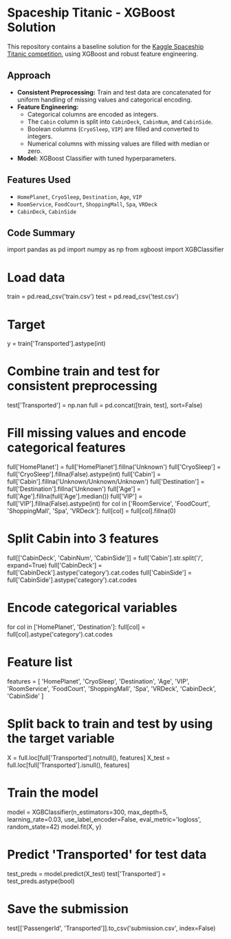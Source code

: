 # Spaceship Titanic - XGBoost Solution

This repository contains a baseline solution for the [Kaggle Spaceship Titanic competition](https://www.kaggle.com/competitions/spaceship-titanic), using XGBoost and robust feature engineering.

## Approach

- **Consistent Preprocessing:** Train and test data are concatenated for uniform handling of missing values and categorical encoding.
- **Feature Engineering:** 
  - Categorical columns are encoded as integers.
  - The `Cabin` column is split into `CabinDeck`, `CabinNum`, and `CabinSide`.
  - Boolean columns (`CryoSleep`, `VIP`) are filled and converted to integers.
  - Numerical columns with missing values are filled with median or zero.
- **Model:** XGBoost Classifier with tuned hyperparameters.

## Features Used

- `HomePlanet`, `CryoSleep`, `Destination`, `Age`, `VIP`
- `RoomService`, `FoodCourt`, `ShoppingMall`, `Spa`, `VRDeck`
- `CabinDeck`, `CabinSide`

## Code Summary

import pandas as pd
import numpy as np
from xgboost import XGBClassifier

# Load data
train = pd.read_csv('train.csv')
test = pd.read_csv('test.csv')

# Target
y = train['Transported'].astype(int)

# Combine train and test for consistent preprocessing
test['Transported'] = np.nan
full = pd.concat([train, test], sort=False)

# Fill missing values and encode categorical features
full['HomePlanet'] = full['HomePlanet'].fillna('Unknown')
full['CryoSleep'] = full['CryoSleep'].fillna(False).astype(int)
full['Cabin'] = full['Cabin'].fillna('Unknown/Unknown/Unknown')
full['Destination'] = full['Destination'].fillna('Unknown')
full['Age'] = full['Age'].fillna(full['Age'].median())
full['VIP'] = full['VIP'].fillna(False).astype(int)
for col in ['RoomService', 'FoodCourt', 'ShoppingMall', 'Spa', 'VRDeck']:
    full[col] = full[col].fillna(0)

# Split Cabin into 3 features
full[['CabinDeck', 'CabinNum', 'CabinSide']] = full['Cabin'].str.split('/', expand=True)
full['CabinDeck'] = full['CabinDeck'].astype('category').cat.codes
full['CabinSide'] = full['CabinSide'].astype('category').cat.codes

# Encode categorical variables
for col in ['HomePlanet', 'Destination']:
    full[col] = full[col].astype('category').cat.codes

# Feature list
features = [
    'HomePlanet', 'CryoSleep', 'Destination', 'Age', 'VIP',
    'RoomService', 'FoodCourt', 'ShoppingMall', 'Spa', 'VRDeck',
    'CabinDeck', 'CabinSide'
]

# Split back to train and test by using the target variable
X = full.loc[full['Transported'].notnull(), features]
X_test = full.loc[full['Transported'].isnull(), features]

# Train the model
model = XGBClassifier(n_estimators=300, max_depth=5, learning_rate=0.03, use_label_encoder=False, eval_metric='logloss', random_state=42)
model.fit(X, y)

# Predict 'Transported' for test data
test_preds = model.predict(X_test)
test['Transported'] = test_preds.astype(bool)

# Save the submission
test[['PassengerId', 'Transported']].to_csv('submission.csv', index=False)
